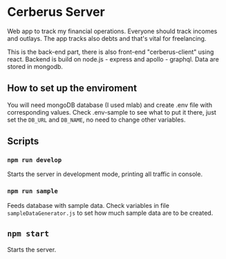 # Cerberus Server

Web app to track my financial operations. Everyone should track incomes and outlays. The app tracks also debts and that's vital for freelancing.

This is the back-end part, there is also front-end "cerberus-client" using react. Backend is build on node.js - express and apollo - graphql. Data are stored in mongodb.

## How to set up the enviroment

You will need mongoDB database (I used mlab) and create .env file with corresponding values. Check .env-sample to see what to put it there, just set the ``DB_URL`` and ``DB_NAME``, no need to change other variables.

## Scripts

### `npm run develop`

Starts the server in development mode, printing all traffic in console.

### `npm run sample`

Feeds database with sample data. Check variables in file ``sampleDataGenerator.js`` to set how much sample data are to be created.

## `npm start`

Starts the server.

